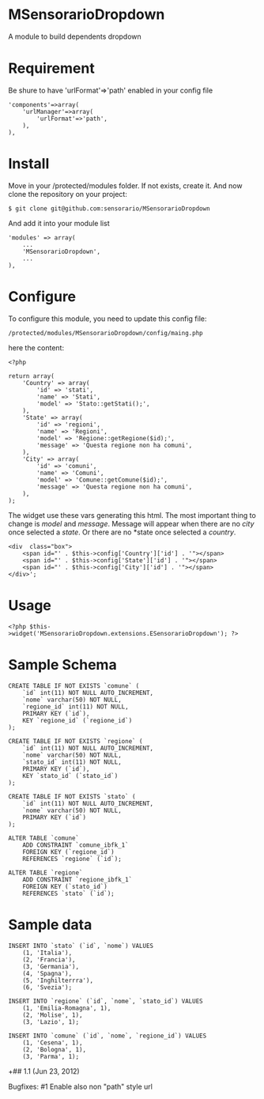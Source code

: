 MSensorarioDropdown
===================

A module to build dependents dropdown

Requirement
===========

Be shure to have 'urlFormat'=>'path' enabled in your config file

    'components'=>array(
        'urlManager'=>array(
            'urlFormat'=>'path',
        ),
    ),

Install
=======

Move in your /protected/modules folder. If not exists, create it. And now clone 
the repository on your project:

    $ git clone git@github.com:sensorario/MSensorarioDropdown

And add it into your module list

    'modules' => array(
        ...
        'MSensorarioDropdown',
        ...
    ),

Configure
=========

To configure this module, you need to update this config file:

    /protected/modules/MSensorarioDropdown/config/maing.php

here the content:

    <?php

    return array(
        'Country' => array(
            'id' => 'stati',
            'name' => 'Stati',
            'model' => 'Stato::getStati();',
        ),
        'State' => array(
            'id' => 'regioni',
            'name' => 'Regioni',
            'model' => 'Regione::getRegione($id);',
            'message' => 'Questa regione non ha comuni',
        ),
        'City' => array(
            'id' => 'comuni',
            'name' => 'Comuni',
            'model' => 'Comune::getComune($id);',
            'message' => 'Questa regione non ha comuni',
        ),
    );

The widget use these vars generating this html. The most important thing to
change is *model* and *message*. Message will appear when there are no *city*
once selected a *state*. Or there are no *state once selected a *country*.

    <div  class="box">
        <span id="' . $this->config['Country']['id'] . '"></span>
        <span id="' . $this->config['State']['id'] . '"></span>
        <span id="' . $this->config['City']['id'] . '"></span>
    </div>';

Usage
=====

    <?php $this->widget('MSensorarioDropdown.extensions.ESensorarioDropdown'); ?>

Sample Schema
=============

    CREATE TABLE IF NOT EXISTS `comune` (
        `id` int(11) NOT NULL AUTO_INCREMENT,
        `nome` varchar(50) NOT NULL,
        `regione_id` int(11) NOT NULL,
        PRIMARY KEY (`id`),
        KEY `regione_id` (`regione_id`)
    );

    CREATE TABLE IF NOT EXISTS `regione` (
        `id` int(11) NOT NULL AUTO_INCREMENT,
        `nome` varchar(50) NOT NULL,
        `stato_id` int(11) NOT NULL,
        PRIMARY KEY (`id`),
        KEY `stato_id` (`stato_id`)
    );

    CREATE TABLE IF NOT EXISTS `stato` (
        `id` int(11) NOT NULL AUTO_INCREMENT,
        `nome` varchar(50) NOT NULL,
        PRIMARY KEY (`id`)
    );

    ALTER TABLE `comune`
        ADD CONSTRAINT `comune_ibfk_1`
        FOREIGN KEY (`regione_id`)
        REFERENCES `regione` (`id`);

    ALTER TABLE `regione`
        ADD CONSTRAINT `regione_ibfk_1` 
        FOREIGN KEY (`stato_id`) 
        REFERENCES `stato` (`id`);

Sample data
===========

    INSERT INTO `stato` (`id`, `nome`) VALUES
        (1, 'Italia'),
        (2, 'Francia'),
        (3, 'Germania'),
        (4, 'Spagna'),
        (5, 'Inghilterrra'),
        (6, 'Svezia');

    INSERT INTO `regione` (`id`, `nome`, `stato_id`) VALUES
        (1, 'Emilia-Romagna', 1),
        (2, 'Molise', 1),
        (3, 'Lazio', 1);

    INSERT INTO `comune` (`id`, `nome`, `regione_id`) VALUES
        (1, 'Cesena', 1),
        (2, 'Bologna', 1),
        (3, 'Parma', 1);

	
+## 1.1 (Jun 23, 2012)

Bugfixes:
    #1 Enable also non "path" style url